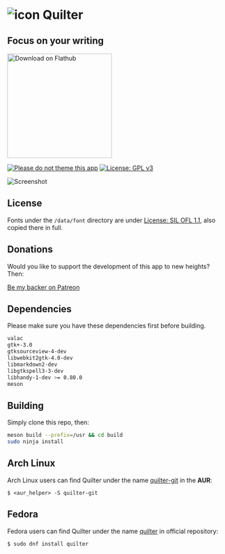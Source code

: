 # ![icon](data/images/icon.png) Quilter

## Focus on your writing

<a href='https://flathub.org/apps/details/io.github.lainsce.Quilter'><img width='240' alt='Download on Flathub' src='https://flathub.org/assets/badges/flathub-badge-en.png'/></a>

[![Please do not theme this app](https://stopthemingmy.app/badge.svg)](https://stopthemingmy.app)
[![License: GPL v3](https://img.shields.io/badge/License-GPL%20v3-blue.svg)](http://www.gnu.org/licenses/gpl-3.0)

![Screenshot](data/images/shot.png)

## License

Fonts under the `/data/font` directory are under [License: SIL OFL 1.1](http://scripts.sil.org/OFL), also copied there in full.

## Donations

Would you like to support the development of this app to new heights? Then:

[Be my backer on Patreon](https://www.patreon.com/lainsce)

## Dependencies

Please make sure you have these dependencies first before building.

```bash
valac
gtk+-3.0
gtksourceview-4-dev
libwebkit2gtk-4.0-dev
libmarkdown2-dev
libgtkspell3-3-dev
libhandy-1-dev >= 0.80.0
meson
```

## Building

Simply clone this repo, then:

```bash
meson build --prefix=/usr && cd build
sudo ninja install
```

## Arch Linux

Arch Linux users can find Quilter under the name [quilter-git](https://aur.archlinux.org/packages/quilter-git/) in the **AUR**:

`$ <aur_helper> -S quilter-git`

## Fedora

Fedora users can find Quilter under the name [quilter](https://src.fedoraproject.org/rpms/quilter) in official repository:

`$ sudo dnf install quilter`
